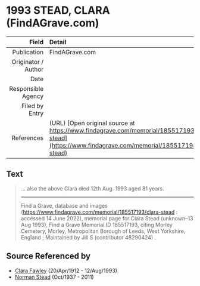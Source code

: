 ﻿---
layout: page
permalink: /sources/s37778270
---

# 1993 STEAD, CLARA (FindAGrave.com)

Field | Detail
---:|:---
Publication | FindAGrave.com
Originator / Author | 
Date | 
Responsible Agency | 
Filed by Entry | 
References | (URL) [Open original source at https://www.findagrave.com/memorial/185517193/clara-stead](https://www.findagrave.com/memorial/185517193/clara-stead)

## Text

> ... also the above Clara died 12th Aug. 1993 aged 81 years.
>
> ---
>
> Find a Grave, database and images (https://www.findagrave.com/memorial/185517193/clara-stead : accessed 14 June 2022), memorial page for Clara Stead (unknown–13 Aug 1993), Find a Grave Memorial ID 185517193, citing Morley Cemetery, Morley, Metropolitan Borough of Leeds, West Yorkshire, England ; Maintained by Jill S (contributor 48290424) .
>

## Source Referenced by

* [Clara Fawley](../people/@7539126@-clara-fawley-b1912-4-20-d1993-8-12.md) (20/Apr/1912 - 12/Aug/1993)
* [Norman Stead](../people/@69808462@-norman-stead-b1937-10-d2011.md) (Oct/1937 - 2011)
